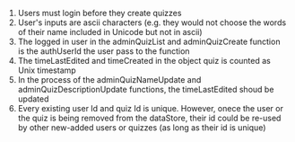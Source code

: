 1. Users must login before they create quizzes
2. User's inputs are ascii characters (e.g. they would not choose the words of their name included in Unicode but not in ascii)
3. The logged in user in the adminQuizList and adminQuizCreate function is the authUserId the user pass to the function
4. The timeLastEdited and timeCreated in the object quiz is counted as Unix timestamp
5. In the process of the adminQuizNameUpdate and adminQuizDescriptionUpdate functions, the timeLastEdited shoud be updated
6. Every existing user Id and quiz Id is unique. However, onece the user or the quiz is being removed from the dataStore, their id could be re-used by other new-added users or quizzes (as long as their id is unique)